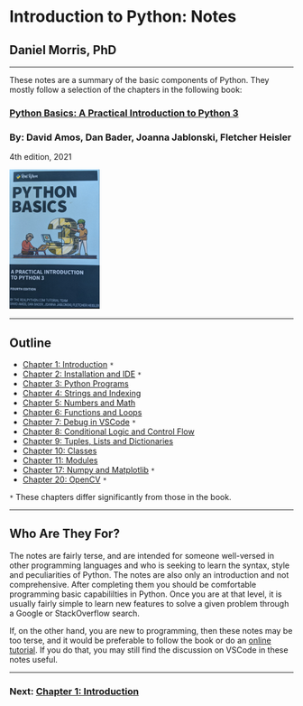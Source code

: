 # Introduction to Python: Notes

## Daniel Morris, PhD
___

These notes are a summary of the basic components of Python.  They mostly follow a selection of the chapters in the following book:   

### **[Python Basics: A Practical Introduction to Python 3](https://realpython.com/products/python-basics-book/)**
### By: **David Amos, Dan Bader, Joanna Jablonski, Fletcher Heisler**
4th edition, 2021

![Python Basics](.Images/book.png)

___
## **Outline**

* [Chapter 1: Introduction](Chapter_01_Introduction.md) `*`
* [Chapter 2: Installation and IDE](Chapter_02_Installation_and_IDE.md) `*`
* [Chapter 3: Python Programs](Chapter_03_Python_Programs.md)
* [Chapter 4: Strings and Indexing](Chapter_04_Strings_and_Indexing.md)
* [Chapter 5: Numbers and Math](Chapter_05_Numbers_and_Math.md)
* [Chapter 6: Functions and Loops](Chapter_06_Functions_and_Loops.md)
* [Chapter 7: Debug in VSCode](Chapter_07_Debug_in_VSCode.md) `*`
* [Chapter 8: Conditional Logic and Control Flow](Chapter_08_Conditional_Logic_and_Control_Flow.md)
* [Chapter 9: Tuples, Lists and Dictionaries](Chapter_09_Tuples_Lists_and_Dictionaries.md)
* [Chapter 10: Classes](Chapter_10_Classes.md)
* [Chapter 11: Modules](Chapter_11_Modules.md)
* [Chapter 17: Numpy and Matplotlib](Chapter_17_Numpy_and_Matplotlib.md) `*`
* [Chapter 20: OpenCV](Chapter_20_OpenCV.md) `*`

`*` These chapters differ significantly from those in the book.

___
## Who Are They For?

The notes are fairly terse, and are intended for someone well-versed in other programming languages and who is seeking to learn the syntax, style and peculiarities of Python.  The notes are also only an introduction and not comprehensive.  After completing them you should be comfortable programming basic capabililties in Python.  Once you are at that level, it is usually fairly simple to learn new features to solve a given problem through a Google or StackOverflow search.  

If, on the other hand, you are new to programming, then these notes may be too terse, and it would be preferable to follow the book or do an [online tutorial](https://docs.python.org/3/tutorial/index.html).  If you do that, you may still find the discussion on VSCode in these notes useful.  

___
### Next: [Chapter 1: Introduction](Chapter_01_Introduction.md)